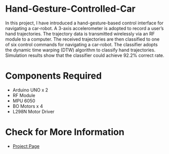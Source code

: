 # Hand-Gesture-Controlled-Car
In this project, I have introduced a hand-gesture-based control interface for navigating a car-robot. A 3-axis accelerometer is adopted to record a user’s hand trajectories. The trajectory data is transmitted wirelessly via an RF module to a computer. The received trajectories are then classified to one of six control commands for navigating a car-robot. The classifier adopts the dynamic time warping (DTW) algorithm to classify hand trajectories. Simulation results show that the classifier could achieve 92.2% correct rate.
# Components Required
- Arduino UNO x 2
- RF Module
- MPU 6050
- BO Motors x 4
- L298N Motor Driver
# Check for More Information
- [Project Page](https://santosh-projects.blogspot.com/2022/05/hand-gesture-controlled-car.html)
